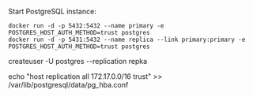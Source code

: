Start PostgreSQL instance:

```shell
docker run -d -p 5432:5432 --name primary -e POSTGRES_HOST_AUTH_METHOD=trust postgres
docker run -d -p 5431:5432 --name replica --link primary:primary -e POSTGRES_HOST_AUTH_METHOD=trust postgres
```


createuser -U postgres --replication repka

echo "host replication all 172.17.0.0/16 trust" >> /var/lib/postgresql/data/pg_hba.conf